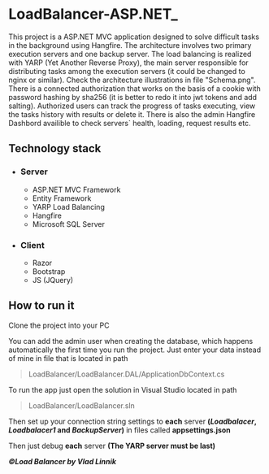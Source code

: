 # LoadBalancer-ASP.NET_
This project is a ASP.NET MVC application designed to solve difficult tasks in the background using Hangfire. The architecture involves two primary execution servers and one backup server. The load balancing is realized with YARP (Yet Another Reverse Proxy), the main server responsible for distributing tasks among the execution servers (it could be changed to nginx or similar). Check the architecture illustrations in file "Schema.png". There is a connected authorization that works on the basis of a cookie with password hashing by sha256 (it is better to redo it into jwt tokens and add salting). Authorized users can track the progress of tasks executing, view the tasks history with results or delete it. There is also the admin Hangfire Dashbord availible to check servers` health, loading, request results etc. 

## Technology stack
- ### Server
  - ASP.NET MVC Framework
  - Entity Framework
  - YARP Load Balancing
  - Hangfire
  - Microsoft SQL Server
- ### Client
  - Razor
  - Bootstrap
  - JS (JQuery)

 ## How to run it
 Clone the project into your PC
 >
You can add the admin user when creating the database, which happens automatically the first time you run the project. Just enter your data instead of mine in file that is located in path
> LoadBalancer/LoadBalancer.DAL/ApplicationDbContext.cs
> 
 To run the app just open the solution in Visual Studio located in path
 > LoadBalancer/LoadBalancer.sln

Then set up your connection string settings to **each** server **(_Loadbalacer_, _Loadbalacer1_ and _BackupServer_)** in files called **appsettings.json** 
>
Then just debug **each** server **(The YARP server must be last)**
>
**_©Load Balancer by Vlad Linnik_**
